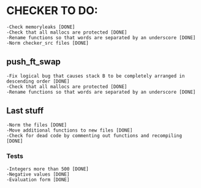 # CHECKER TO DO:
	-Check memoryleaks [DONE]
	-Check that all mallocs are protected [DONE]
	-Rename functions so that words are separated by an underscore [DONE]
	-Norm checker_src files [DONE]
## push_ft_swap
	-Fix logical bug that causes stack B to be completely arranged in descending order [DONE]
	-Check that all mallocs are protected [DONE]
	-Rename functions so that words are separated by an underscore [DONE]

## Last stuff
	-Norm the files [DONE]
	-Move additional functions to new files [DONE]
	-Check for dead code by commenting out functions and recompiling [DONE]
	
### Tests
	-Integers more than 500 [DONE]
	-Negative values [DONE]
	-Evaluation form [DONE]
